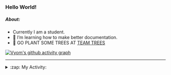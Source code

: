 ### Hello World!

##### About:
- Currently I am a student.
- 🌱 I’m learning how to make better documentation.
- 🌱 GO PLANT SOME TREES AT [TEAM TREES](https://teamtrees.org/)

[![Vyom's github activity graph](https://activity-graph.herokuapp.com/graph?username=Vyvy-vi)](https://github.com/ashutosh00710/github-readme-activity-graph)

---
<details>
  <summary>:zap: My Activity:</summary>
  
<!--START_SECTION:waka-->
![Code Time](http://img.shields.io/badge/Code%20Time-980%20hrs%2026%20mins-blue)

**I'm a Night 🦉** 

```text
🌞 Morning    99 commits     ███░░░░░░░░░░░░░░░░░░░░░░   13.87% 
🌆 Daytime    176 commits    ██████░░░░░░░░░░░░░░░░░░░   24.65% 
🌃 Evening    231 commits    ████████░░░░░░░░░░░░░░░░░   32.35% 
🌙 Night      208 commits    ███████░░░░░░░░░░░░░░░░░░   29.13%

```
📅 **I'm Most Productive on Sunday** 

```text
Monday       101 commits    ███░░░░░░░░░░░░░░░░░░░░░░   14.15% 
Tuesday      115 commits    ████░░░░░░░░░░░░░░░░░░░░░   16.11% 
Wednesday    88 commits     ███░░░░░░░░░░░░░░░░░░░░░░   12.32% 
Thursday     106 commits    ███░░░░░░░░░░░░░░░░░░░░░░   14.85% 
Friday       109 commits    ███░░░░░░░░░░░░░░░░░░░░░░   15.27% 
Saturday     78 commits     ██░░░░░░░░░░░░░░░░░░░░░░░   10.92% 
Sunday       117 commits    ████░░░░░░░░░░░░░░░░░░░░░   16.39%

```


📊 **This Week I Spent My Time On** 

```text
🔥 Editors: 
VS Code                  2 hrs 24 mins       █████████████████████████   100.0%

🐱‍💻 Projects: 
CSF                      1 hr 10 mins        ████████████░░░░░░░░░░░░░   48.97% 
discord-bot              58 mins             ██████████░░░░░░░░░░░░░░░   40.18% 
advent-of-code-2022      15 mins             ██░░░░░░░░░░░░░░░░░░░░░░░   10.84%

```


 Last Updated on 02/12/2022 02:28:16 UTC
<!--END_SECTION:waka-->
</details>
